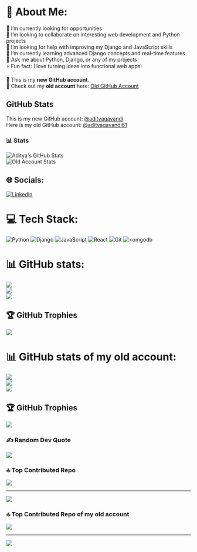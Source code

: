 # 💫 About Me:
🔭 I’m currently looking for opportunities<br>
👯 I’m looking to collaborate on interesting web development and Python projects<br>
🤝 I’m looking for help with improving my Django and JavaScript skills<br>
🌱 I’m currently learning advanced Django concepts and real-time features<br>
💬 Ask me about Python, Django, or any of my projects<br>
⚡ Fun fact: I love turning ideas into functional web apps!

📌 This is my **new GitHub account**.  
🔗 Check out my **old account** here: [Old GitHub Account](https://github.com/adityagavandi61)

## GitHub Stats  

This is my new GitHub account: [@adityagavandi](https://github.com/adityagavandi2003)  
Here is my old GitHub account: [@adityagavandi61](https://github.com/adityagavandi61)  

### 📊 Stats  
![Aditya's GitHub Stats](https://github-readme-stats.vercel.app/api?username=adityagavandi2003&show_icons=true&theme=radical)  
![Old Account Stats](https://github-readme-stats.vercel.app/api?username=adityagavandi61&show_icons=true&theme=radical)  

## 🌐 Socials:
[![LinkedIn](https://img.shields.io/badge/LinkedIn-%230077B5.svg?logo=linkedin&logoColor=white)](https://linkedin.com/in/https://www.linkedin.com/in/adityagavandi/) 

# 💻 Tech Stack:
![Python](https://img.shields.io/badge/python-3670A0?style=for-the-badge&logo=python&logoColor=ffdd54) ![Django](https://img.shields.io/badge/django-%23092E20.svg?style=for-the-badge&logo=django&logoColor=white) ![JavaScript](https://img.shields.io/badge/javascript-%23323330.svg?style=for-the-badge&logo=javascript&logoColor=%23F7DF1E) ![React](https://img.shields.io/badge/react-%2320232a.svg?style=for-the-badge&logo=react&logoColor=%2361DAFB) ![Git](https://img.shields.io/badge/git-%23F05033.svg?style=for-the-badge&logo=git&logoColor=white) ![<omgodb](https://img.shields.io/badge/-Mongodb-003B57?style=flat&logo=mongodb&logoColor=white)

# 📊 GitHub stats:
![](https://github-readme-stats.vercel.app/api?username=adityagavandi2003&theme=blue-green&hide_border=false&include_all_commits=true&count_private=true)<br/>
![](https://github-readme-streak-stats.herokuapp.com/?user=adityagavandi2003&theme=blue-green&hide_border=false)<br/>
![](https://github-readme-stats.vercel.app/api/top-langs/?username=adityagavandi2003&theme=blue-green&hide_border=false&include_all_commits=true&count_private=true&layout=compact)

## 🏆 GitHub Trophies
![](https://github-profile-trophy.vercel.app/?username=adityagavandi2003&theme=radical&no-frame=false&no-bg=false&margin-w=4)

# 📊 GitHub stats of my old account:
![](https://github-readme-stats.vercel.app/api?username=adityagavandi61&theme=blue-green&hide_border=false&include_all_commits=true&count_private=true)<br/>
![](https://github-readme-streak-stats.herokuapp.com/?user=adityagavandi61&theme=blue-green&hide_border=false)<br/>
![](https://github-readme-stats.vercel.app/api/top-langs/?username=adityagavandi61&theme=blue-green&hide_border=false&include_all_commits=true&count_private=true&layout=compact)

## 🏆 GitHub Trophies
![](https://github-profile-trophy.vercel.app/?username=adityagavandi61&theme=radical&no-frame=false&no-bg=false&margin-w=4)

### ✍️ Random Dev Quote
![](https://quotes-github-readme.vercel.app/api?type=vetical&theme=radical)

### 🔝 Top Contributed Repo
![](https://github-contributor-stats.vercel.app/api?username=adityagavandi2003&limit=5&theme=dark&combine_all_yearly_contributions=true)

---
[![](https://visitcount.itsvg.in/api?id=adityagavandi2003&icon=2&color=0)](https://visitcount.itsvg.in)

### 🔝 Top Contributed Repo of my old account
![](https://github-contributor-stats.vercel.app/api?username=adityagavandi61&limit=5&theme=dark&combine_all_yearly_contributions=true)

---
[![](https://visitcount.itsvg.in/api?id=adityagavandi61&icon=2&color=0)](https://visitcount.itsvg.in)

<!-- Proudly created with GPRM ( https://gprm.itsvg.in ) -->
